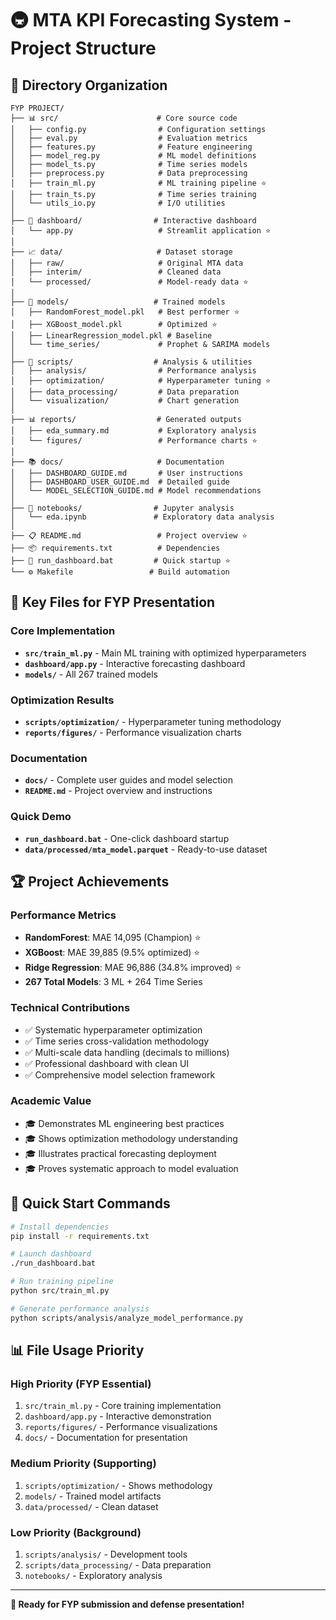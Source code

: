 # 🚇 MTA KPI Forecasting System - Project Structure

## 📁 Directory Organization

```
FYP PROJECT/
├── 📊 src/                      # Core source code
│   ├── config.py                # Configuration settings
│   ├── eval.py                  # Evaluation metrics
│   ├── features.py              # Feature engineering
│   ├── model_reg.py             # ML model definitions
│   ├── model_ts.py              # Time series models
│   ├── preprocess.py            # Data preprocessing
│   ├── train_ml.py              # ML training pipeline ⭐
│   ├── train_ts.py              # Time series training
│   └── utils_io.py              # I/O utilities
│
├── 🎯 dashboard/                # Interactive dashboard
│   └── app.py                   # Streamlit application ⭐
│
├── 📈 data/                     # Dataset storage
│   ├── raw/                     # Original MTA data
│   ├── interim/                 # Cleaned data
│   └── processed/               # Model-ready data ⭐
│
├── 🤖 models/                   # Trained models
│   ├── RandomForest_model.pkl   # Best performer ⭐
│   ├── XGBoost_model.pkl        # Optimized ⭐
│   ├── LinearRegression_model.pkl # Baseline
│   └── time_series/             # Prophet & SARIMA models
│
├── 🔬 scripts/                  # Analysis & utilities
│   ├── analysis/                # Performance analysis
│   ├── optimization/            # Hyperparameter tuning ⭐
│   ├── data_processing/         # Data preparation
│   └── visualization/           # Chart generation
│
├── 📊 reports/                  # Generated outputs
│   ├── eda_summary.md           # Exploratory analysis
│   └── figures/                 # Performance charts ⭐
│
├── 📚 docs/                     # Documentation
│   ├── DASHBOARD_GUIDE.md       # User instructions
│   ├── DASHBOARD_USER_GUIDE.md  # Detailed guide
│   └── MODEL_SELECTION_GUIDE.md # Model recommendations
│
├── 📝 notebooks/                # Jupyter analysis
│   └── eda.ipynb               # Exploratory data analysis
│
├── 📋 README.md                 # Project overview ⭐
├── 📦 requirements.txt          # Dependencies
├── 🚀 run_dashboard.bat         # Quick startup ⭐
└── ⚙️ Makefile                 # Build automation
```

## 🎯 Key Files for FYP Presentation

### **Core Implementation**
- **`src/train_ml.py`** - Main ML training with optimized hyperparameters
- **`dashboard/app.py`** - Interactive forecasting dashboard
- **`models/`** - All 267 trained models

### **Optimization Results**
- **`scripts/optimization/`** - Hyperparameter tuning methodology
- **`reports/figures/`** - Performance visualization charts

### **Documentation**
- **`docs/`** - Complete user guides and model selection
- **`README.md`** - Project overview and instructions

### **Quick Demo**
- **`run_dashboard.bat`** - One-click dashboard startup
- **`data/processed/mta_model.parquet`** - Ready-to-use dataset

## 🏆 Project Achievements

### **Performance Metrics**
- **RandomForest**: MAE 14,095 (Champion) ⭐
- **XGBoost**: MAE 39,885 (9.5% optimized) ⭐  
- **Ridge Regression**: MAE 96,886 (34.8% improved) ⭐
- **267 Total Models**: 3 ML + 264 Time Series

### **Technical Contributions**
- ✅ Systematic hyperparameter optimization
- ✅ Time series cross-validation methodology  
- ✅ Multi-scale data handling (decimals to millions)
- ✅ Professional dashboard with clean UI
- ✅ Comprehensive model selection framework

### **Academic Value**
- 🎓 Demonstrates ML engineering best practices
- 🎓 Shows optimization methodology understanding
- 🎓 Illustrates practical forecasting deployment
- 🎓 Proves systematic approach to model evaluation

## 🚀 Quick Start Commands

```bash
# Install dependencies
pip install -r requirements.txt

# Launch dashboard
./run_dashboard.bat

# Run training pipeline
python src/train_ml.py

# Generate performance analysis
python scripts/analysis/analyze_model_performance.py
```

## 📊 File Usage Priority

### **High Priority (FYP Essential)**
1. `src/train_ml.py` - Core training implementation
2. `dashboard/app.py` - Interactive demonstration
3. `reports/figures/` - Performance visualizations
4. `docs/` - Documentation for presentation

### **Medium Priority (Supporting)**
1. `scripts/optimization/` - Shows methodology
2. `models/` - Trained model artifacts
3. `data/processed/` - Clean dataset

### **Low Priority (Background)**
1. `scripts/analysis/` - Development tools
2. `scripts/data_processing/` - Data preparation
3. `notebooks/` - Exploratory analysis

---

**🎯 Ready for FYP submission and defense presentation!**
